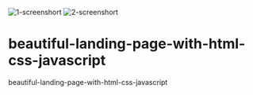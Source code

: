 ![1-screenshort](https://github.com/kashifjhanjaria/beautiful-landing-page-with-html-css-javascript/assets/35094497/ac0ac2bf-5908-4bb9-894d-8b34ccde98e3)
![2-screenshort](https://github.com/kashifjhanjaria/beautiful-landing-page-with-html-css-javascript/assets/35094497/24d1aa8f-46a9-4796-8bac-a96246308898)

# beautiful-landing-page-with-html-css-javascript
beautiful-landing-page-with-html-css-javascript
